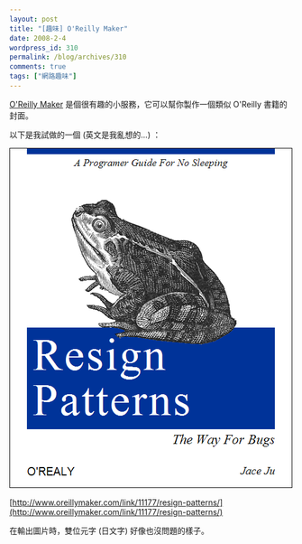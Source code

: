 ```yaml
---
layout: post
title: "[趣味] O'Reilly Maker"
date: 2008-2-4
wordpress_id: 310
permalink: /blog/archives/310
comments: true
tags: ["網路趣味"]
---
```


[O'Reilly Maker](http://www.oreillymaker.com/) 是個很有趣的小服務，它可以幫你製作一個類似 O'Reilly 書籍的封面。

以下是我試做的一個 (英文是我亂想的...) ：

![Resign Patterns](/resources/oreillymaker/resign_patterns.gif)

[http://www.oreillymaker.com/link/11177/resign-patterns/](http://www.oreillymaker.com/link/11177/resign-patterns/)

在輸出圖片時，雙位元字 (日文字) 好像也沒問題的樣子。
